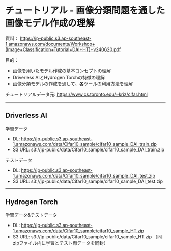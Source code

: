 # チュートリアル - 画像分類問題を通した画像モデル作成の理解

資料： https://jp-public.s3.ap-southeast-1.amazonaws.com/documents/Workshop+(Image+Classification+Tutorial+DAI+HT)+v240620.pdf

目的：
 - 画像を用いたモデル作成の基本コンセプトの理解
 - Driverless AIとHydrogen Torchの特徴の理解
 - 画像分類モデルの作成を通して、各ツールの利用方法を理解

チュートリアルデータ元: https://www.cs.toronto.edu/~kriz/cifar.html
  
***
## Driverless AI
学習データ
 - DL: https://jp-public.s3.ap-southeast-1.amazonaws.com/data/Cifar10_sample/cifar10_sample_DAI_train.zip
 - S3 URL: s3://jp-public/data/Cifar10_sample/cifar10_sample_DAI_train.zip
  
テストデータ
 - DL: https://jp-public.s3.ap-southeast-1.amazonaws.com/data/Cifar10_sample/cifar10_sample_DAI_test.zip
 - S3 URL: s3://jp-public/data/Cifar10_sample/cifar10_sample_DAI_test.zip
  
***
## Hydrogen Torch
学習データ&テストデータ
 - DL: https://jp-public.s3.ap-southeast-1.amazonaws.com/data/Cifar10_sample/cifar10_sample_HT.zip
 - S3 URL: s3://jp-public/data/Cifar10_sample/cifar10_sample_HT.zip
（同zipファイル内に学習とテスト両データを同封）

